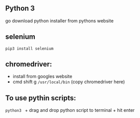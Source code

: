 ## Python 3
go download python installer from pythons website

## selenium
`pip3 install selenium`

## chromedriver:
- install from googles website
- cmd shift g `/usr/local/bin` (copy chromedriver here)

## To use pythin scripts:
`python3 ` + drag and drop python script to terminal + hit enter
